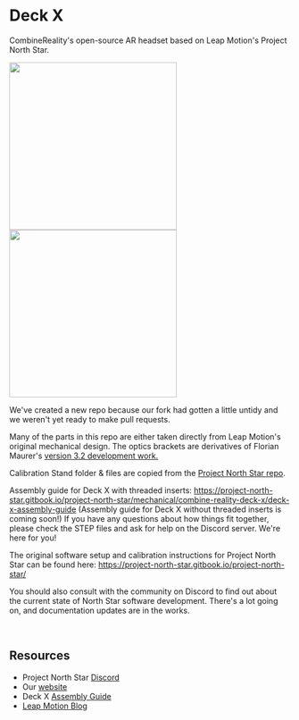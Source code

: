 # Deck X
CombineReality's open-source AR headset based on Leap Motion's Project North Star.

 <a href="https://combinereality.com/deck-x"><img src="https://combinereality.com/wp-content/uploads/2020/08/DSC_1933-min-min.jpg" width="300px"><img src="https://combinereality.com/wp-content/uploads/2020/08/DSC_1935-min-1-min.jpg" width="300px"></a>

We've created a new repo because our fork had gotten a little untidy and we weren't yet ready to make pull requests.

Many of the parts in this repo are either taken directly from Leap Motion's original mechanical design. The optics brackets are derivatives of Florian Maurer's <a href="https://github.com/leapmotion/ProjectNorthStar/tree/master/Mechanical/Development">version 3.2 development work.</a>

Calibration Stand folder & files are copied from the <a href="https://github.com/leapmotion/ProjectNorthStar">Project North Star repo</a>.

Assembly guide for Deck X with threaded inserts: https://project-north-star.gitbook.io/project-north-star/mechanical/combine-reality-deck-x/deck-x-assembly-guide (Assembly guide for Deck X without threaded inserts is coming soon!) If you have any questions about how things fit together, please check the STEP files and ask for help on the Discord server. We're here for you!

The original software setup and calibration instructions for Project North Star can be found here: https://project-north-star.gitbook.io/project-north-star/

You should also consult with the community on Discord to find out about the current state of North Star software development. There's a lot going on, and documentation updates are in the works.

<br>

## Resources
* Project North Star <a href="https://discord.gg/fV8qfWm">Discord</a>
* Our <a href="https://combinereality.com">website</a>
* Deck X <a href="https://project-north-star.gitbook.io/project-north-star/mechanical/combine-reality-deck-x/deck-x-assembly-guide">Assembly Guide</a>
* <a href="https://blog.leapmotion.com/northstar/">Leap Motion Blog</a>
